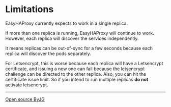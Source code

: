 # Limitations

EasyHAProxy currently expects to work in a single replica.

If more than one replica is running, EasyHAProxy will continue to work. However, each replica will discover the services independently.

It means replicas can be out-of-sync for a few seconds because each replica will discover the pods separately.

For Letsencrypt, this is worse because each replica will have a Letsencrypt certificate, and issuing a new one can fail because the
letsencrypt challenge can be directed to the other replica. Also, you can hit the certificate issue limit. So if you intend to run multiple replicas **do not** activate letsencrypt.

----
[Open source ByJG](http://opensource.byjg.com)